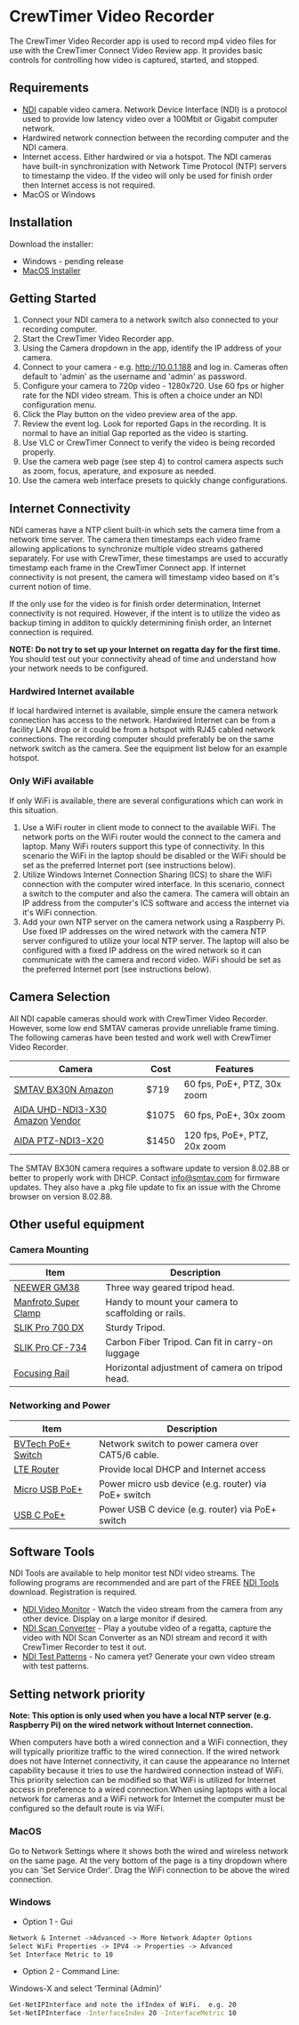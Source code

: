 # CrewTimer Video Recorder

The CrewTimer Video Recorder app is used to record mp4 video files for use with the CrewTimer Connect Video Review app.  It provides basic controls for controlling how video is captured, started, and stopped.

## Requirements

* [NDI](https://en.wikipedia.org/wiki/Network_Device_Interface ) capable video camera.  Network Device Interface (NDI) is a protocol used to provide low latency video over a 100Mbit or Gigabit computer network.
* Hardwired network connection between the recording computer and the NDI camera.
* Internet access.  Either hardwired or via a hotspot. The NDI cameras have built-in synchronization with Network Time Protocol (NTP) servers to timestamp the video.  If the video will only be used for finish order then Internet access is not required.
* MacOS or Windows

## Installation

Download the installer:

* Windows - pending release
* [MacOS Installer](https://storage.googleapis.com/resources.crewtimer.com/installers/CrewTimer%20Video%20Recorder-1.0.0.dmg)

## Getting Started

1. Connect your NDI camera to a network switch also connected to your recording computer.
2. Start the CrewTimer Video Recorder app.
3. Using the Camera dropdown in the app, identify the IP address of your camera.
4. Connect to your camera - e.g. <http://10.0.1.188> and log in.  Cameras often default to 'admin' as the username and 'admin' as password.
5. Configure your camera to 720p video - 1280x720.  Use 60 fps or higher rate for the NDI video stream.  This is often a choice under an NDI configuration menu.
6. Click the Play button on the video preview area of the app.
7. Review the event log. Look for reported Gaps in the recording.  It is normal to have an initial Gap reported as the video is starting.
8. Use VLC or CrewTimer Connect to verify the video is being recorded properly.
9. Use the camera web page (see step 4) to control camera aspects such as zoom, focus, aperature, and exposure as needed.
10. Use the camera web interface presets to quickly change configurations.

## Internet Connectivity

NDI cameras have a NTP client built-in which sets the camera time from a network time server.  The camera then timestamps each video frame allowing applications to synchronize multiple video streams gathered separately.  For use with CrewTimer, these timestamps are used to accuratly timestamp each frame in the CrewTimer Connect app.  If internet connectivity is not present, the camera will timestamp video based on it's current notion of time.

If the only use for the video is for finish order determination, Internet connectivity is not required.  However, if the intent is to utilize the video as backup timing in additon to quickly determining finish order, an Internet connection is required.

**NOTE: Do not try to set up your Internet on regatta day for the first time.** You should test out your connectivity ahead of time and understand how your network needs to be configured.

### Hardwired Internet available

If local hardwired internet is available, simple ensure the camera network connection has access to the network.  Hardwired Internet can be from a facility LAN drop or it could be from a hotspot with RJ45 cabled network connections.  The recording computer should preferably be on the same network switch as the camera.  See the equipment list below for an example hotspot.

### Only WiFi available

If only WiFi is available, there are several configurations which can work in this situation.

1. Use a WiFi router in client mode to connect to the available WiFi.  The network ports on the WiFi router would the connect to the camera and laptop.  Many WiFi routers support this type of connectivity.  In this scenario the WiFi in the laptop should be disabled or the WiFi should be set as the preferred Internet port (see instructions below).
2. Utilize Windows Internet Connection Sharing (ICS) to share the WiFi connection with the computer wired interface.  In this scenario, connect a switch to the computer and also the camera.  The camera will obtain an IP address from the computer's ICS software and access the internet via it's WiFi connection.
3. Add your own NTP server on the camera network using a Raspberry Pi.  Use fixed IP addresses on the wired network with the camera NTP server configured to utilize your local NTP server.  The laptop will also be configured with a fixed IP address on the wired network so it can communicate with the camera and record video.  WiFi should be set as the preferred Internet port (see instructions below).

## Camera Selection

All NDI capable cameras should work with CrewTimer Video Recorder.  However, some low end SMTAV cameras provide unreliable frame timing.  The following cameras have been tested and work well with CrewTimer Video Recorder.

| Camera                                                                                              | Cost  | Features                     |
| --------------------------------------------------------------------------------------------------- | ----- | ---------------------------- |
| [SMTAV BX30N Amazon](https://bit.ly/3QS9Ynh)                                                        | $719  | 60 fps, PoE+, PTZ, 30x zoom  |
| [AIDA UHD-NDI3-X30 Amazon](https://amzn.to/3wH9hq3) [Vendor](https://aidaimaging.com/uhd-ndi3-x30/) | $1075 | 60 fps, PoE+, 30x zoom       |
| [AIDA PTZ-NDI3-X20](https://aidaimaging.com/ptz-ndi3-x20/)                                          | $1450 | 120 fps, PoE+, PTZ, 20x zoom |

The SMTAV BX30N camera requires a software update to version 8.02.88 or better to properly work with DHCP.  Contact <info@smtav.com> for firmware updates.  They also have a .pkg file update to fix an issue with the Chrome browser on version 8.02.88.

## Other useful equipment

### Camera Mounting

| Item                                             | Description                                         |
| ------------------------------------------------ | --------------------------------------------------- |
| [NEEWER GM38](https://amzn.to/3K7IPJj)           | Three way geared tripod head.                       |
| [Manfroto Super Clamp](hhttps://amzn.to/4bNIYO1) | Handy to mount your camera to scaffolding or rails. |
| [SLIK Pro 700 DX](https://amzn.to/3QWb7dB)       | Sturdy Tripod.                                      |
| [SLIK Pro CF-734](https://amzn.to/4amuPWU)       | Carbon Fiber Tripod.  Can fit in carry-on luggage   |
| [Focusing Rail](https://amzn.to/3wIi37i)         | Horizontal adjustment of camera on tripod head.     |

### Networking and Power

| Item                                          | Description                                          |
| --------------------------------------------- | ---------------------------------------------------- |
| [BVTech PoE+ Switch](https://amzn.to/3QSzwkt) | Network switch to power camera over CAT5/6 cable.    |
| [LTE Router](https://amzn.to/3QMPTP9)         | Provide local DHCP and Internet access               |
| [Micro USB PoE+](https://amzn.to/3QSqzHw)     | Power micro usb device (e.g. router) via PoE+ switch |
| [USB C PoE+](https://amzn.to/3QU2Vup)         | Power USB C device (e.g. router) via PoE+ switch     |

## Software Tools

NDI Tools are available to help monitor test NDI video streams.  The following programs are recommended and are part of the FREE [NDI Tools](https://ndi.video/tools/) download.  Registration is required.

* [NDI Video Monitor](https://ndi.video/tools/ndi-video-monitor/) - Watch the video stream from the camera from any other device.  Display on a large monitor if desired.
* [NDI Scan Converter](https://ndi.video/tools/ndi-scan-converter/) - Play a youtube video of a regatta, capture the video with NDI Scan Converter as an NDI stream and record it with CrewTimer Recorder to test it out.
* [NDI Test Patterns](https://ndi.video/tools/ndi-test-patterns/) - No camera yet?  Generate your own video stream with test patterns.

## Setting network priority

**Note: This option is only used when you have a local NTP server (e.g. Raspberry Pi) on the wired network without Internet connection.**

When computers have both a wired connection and a WiFi connection, they will typically prioritize traffic to the wired connection.  If the wired network does not have Internet connectivity, it can cause the appearance no Internet capability because it tries to use the hardwired connection instead of WiFi.   This priority selection can be modified so that WiFi is utilized for Internet access in preference to a wired connection.When using laptops with a local network for cameras and a WiFi network for Internet the computer must be configured so the default route is via WiFi.

### MacOS

Go to Network Settings where it shows both the wired and wireless network on the same page.  At the very bottom of the page is a tiny dropdown where you can 'Set Service Order'.  Drag the WiFi connection to be above the wired connection.

### Windows

* Option 1 - Gui

```txt
Network & Internet ->Advanced -> More Network Adapter Options
Select WiFi Properties -> IPV4 -> Properties -> Advanced
Set Interface Metric to 10
```

* Option 2 - Command Line:

Windows-X and select ‘Terminal (Admin)’

```bash
Get-NetIPInterface and note the ifIndex of WiFi.  e.g. 20
Set-NetIPInterface -InterfaceIndex 20 -InterfaceMetric 10
```
